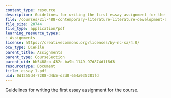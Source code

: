 ```yaml
---
content_type: resource
description: Guidelines for writing the first essay assignment for the course.
file: /courses/21l-488-contemporary-literature-literature-development-and-human-rights-spring-2008/0d1255d47288d4b5d3d0654a035281fd_essay_1.pdf
file_size: 20744
file_type: application/pdf
learning_resource_types:
- Assignments
license: https://creativecommons.org/licenses/by-nc-sa/4.0/
ocw_type: OCWFile
parent_title: Assignments
parent_type: CourseSection
parent_uid: bb5468cb-432c-ba9b-1149-97d874d1f8d3
resourcetype: Document
title: essay_1.pdf
uid: 0d1255d4-7288-d4b5-d3d0-654a035281fd
---
```

Guidelines for writing the first essay assignment for the course.